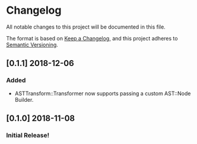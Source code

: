 # Changelog
All notable changes to this project will be documented in this file.

The format is based on [Keep a Changelog](https://keepachangelog.com/en/1.0.0/),
and this project adheres to [Semantic Versioning](https://semver.org/spec/v2.0.0.html).

## [0.1.1] 2018-12-06
### Added
- ASTTransform::Transformer now supports passing a custom AST::Node Builder.

## [0.1.0] 2018-11-08
### Initial Release!